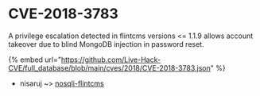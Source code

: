 # CVE-2018-3783

A privilege escalation detected in flintcms versions <= 1.1.9 allows account takeover due to blind MongoDB injection in password reset.

{% embed url="https://github.com/Live-Hack-CVE/full_database/blob/main/cves/2018/CVE-2018-3783.json" %}


* nisaruj ~> [nosqli-flintcms](https://zeste.alice-snow.ru/2018/database/cve-2018-3783/nosqli-flintcms-nisaruj)